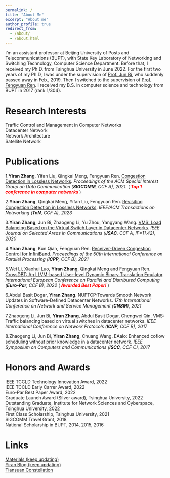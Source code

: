 ```yaml
---
permalink: /
title: "About Me"
excerpt: "About me"
author_profile: true
redirect_from: 
  - /about/
  - /about.html
---
```


I’m an assistant professor at Beijing University of Posts and Telecommunications (BUPT), with State Key Laboratory of Networking and Switching Technology, Computer Science Department. Before that, I received my Ph.D. from Tsinghua University in June 2022. For the first two years of my Ph.D, I was under the supervision of [Prof. Jun Bi](https://www.tsinghua.edu.cn/info/1715/70637.htm), who suddenly passed away in Feb., 2019. Then I switched to the supervision of [Prof. Fengyuan Ren](https://www.cs.tsinghua.edu.cn/info/1126/3585.htm). I received my B.S. in computer science and technology from BUPT in 2017 (rank 1/304).

Research Interests
======
Traffic Control and Management in Computer Networks  
Datacenter Network  
Network Architecture  
Satellite Network

Publications
======

1.**Yiran Zhang**, Yifan Liu, Qingkai Meng, Fengyuan Ren. [Congestion Detection in Lossless Networks](https://dl.acm.org/doi/10.1145/3452296.3472899). *Proceedings of the ACM Special Interest Group on Data Communication (**SIGCOMM**, CCF A), 2021.* (***<font color=red> Top 1 conference in computer networks </font>***)

2.**Yiran Zhang**, Qingkai Meng, Yifan Liu, Fengyuan Ren. [Revisiting Congestion Detection in Lossless Networks](https://ieeexplore.ieee.org/document/10068180). *IEEE/ACM Transactions on Networking (**ToN**, CCF A), 2023* 

3.**Yiran Zhang**, Jun Bi, Zhaogeng Li, Yu Zhou, Yangyang Wang. [VMS: Load Balancing Based on the Virtual Switch Layer in Datacenter Networks](https://ieeexplore.ieee.org/document/9060887). *IEEE Journal on Selected Areas in Communications (**JSAC**, CCF A, IF=11.42), 2020*

4.**Yiran Zhang**, Kun Qian, Fengyuan Ren. [Receiver-Driven Congestion Control for InfiniBand](https://dl.acm.org/doi/fullHtml/10.1145/3472456.3472466). *Proceedings of the 50th International Conference on Parallel Processing (**ICPP**, CCF B), 2021*

5.Wei Li, Xiaohui Luo, **Yiran Zhang**, Qingkai Meng and Fengyuan Ren. [CrossDBT: An LLVM-based User-level Dynamic Binary Translation Emulator](https://dl.acm.org/doi/abs/10.1007/978-3-031-12597-3_1). *International European Conference on Parallel and Distributed Computing (**Euro-Par**, CCF B), 2022* (***<font color=red> Awarded Best Paper! </font>***)  
   
6.Abdul Basit Dogar, **Yiran Zhang**. NUFTCP:Towards Smooth Network Updates in Software-Defined Datacenter Networks. *17th International Conference on Network and Service Management (**CNSM**), 2021*

7.Zhaogeng Li, Jun Bi, **Yiran Zhang**, Abdul Basit Dogar, Chengwei Qin. VMS: Traffic balancing based on virtual switches in datacenter networks. *IEEE International Conference on Network Protocols (**ICNP**, CCF B), 2017*

8.Zhaogeng Li, Jun Bi, **Yiran Zhang**, Chuang Wang. EAalo: Enhanced coflow scheduling without prior knowledge in a datacenter network. *IEEE Symposium on Computers and Communications (**ISCC**, CCF C), 2017*


Honors and Awards
======
IEEE TCCLD Technology Innovation Award, 2022  
IEEE TCCLD Early Carrer Award, 2022  
Euro-Par Best Paper Award, 2022  
Graduate Launch Award (Silver award), Tsinghua University, 2022  
Outstanding Graduate, Institute for Network Sciences and Cyberspace, Tsinghua University, 2022  
First Class Scholarship, Tsinghua University, 2021  
SIGCOMM Travel Grant, 2018  
National Scholarship in BUPT, 2014, 2015, 2016  


Links
======
[Materials (keep updating)](https://yi-ran.github.io/2019/03/27/Useful-links/)  
[Yiran Blog (keep updating)](https://yi-ran.github.io/)  
[Tiansuan Constellation](http://www.tiansuan.org.cn/)
